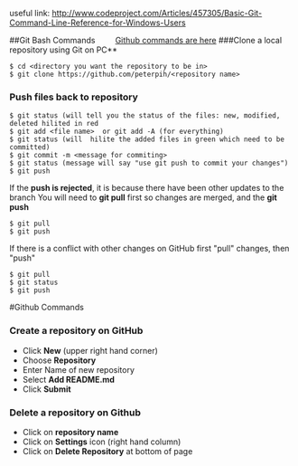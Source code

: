 useful link: 
http://www.codeproject.com/Articles/457305/Basic-Git-Command-Line-Reference-for-Windows-Users
  
  

##Git Bash Commands &nbsp;&nbsp;&nbsp;&nbsp;&nbsp;&nbsp;&nbsp;&nbsp;[Github commands are here](#github-section)
###Clone a local repository using Git on PC**
```{R}
$ cd <directory you want the repository to be in>
$ git clone https://github.com/peterpih/<repository name>
```
### Push files back to repository
```{R}
$ git status (will tell you the status of the files: new, modified, deleted hilited in red
$ git add <file name>  or git add -A (for everything)
$ git status (will  hilite the added files in green which need to be committed)
$ git commit -m <message for commiting>
$ git status (message will say "use git push to commit your changes")
$ git push
```
If the **push is rejected**, it is because there have been other updates to the branch
You will need to **git pull** first so changes are merged, and the **git push**
```{R}
$ git pull
$ git push
```

If there is a conflict with other changes on GitHub first "pull" changes, then "push"
```{R}
$ git pull
$ git status
$ git push
``` 
<div id='github-section'>
#Github Commands

### Create a repository on GitHub
- Click **New** (upper right hand corner)
- Choose **Repository**
- Enter Name of new repository
- Select **Add README.md**
- Click **Submit**

### Delete a repository on Github
- Click on **repository name**
- Click on **Settings** icon (right hand column)
- Click on **Delete Repository** at bottom of page


